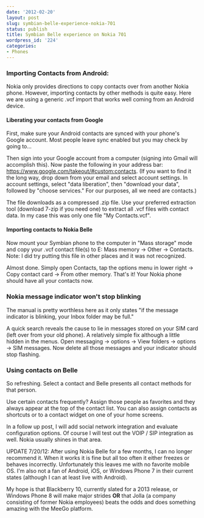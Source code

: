 ```yaml
---
date: '2012-02-20'
layout: post
slug: symbian-belle-experience-nokia-701
status: publish
title: Symbian Belle experience on Nokia 701
wordpress_id: '224'
categories:
- Phones
---
```


### Importing Contacts from Android:

Nokia only provides directions to copy contacts over from another Nokia phone. However, importing contacts by other methods is quite easy. Here we are using a generic .vcf import that works well coming from an Android device.

#### Liberating your contacts from Google

First, make sure your Android contacts are synced with your phone's Google account. Most people leave sync enabled but you may check by going to...

Then sign into your Google account from a computer (signing into Gmail will accomplish this). Now paste the following in your address bar: https://www.google.com/takeout/#custom:contacts. (If you want to find it the long way, drop down from your email and select account settings. In account settings, select "data liberation", then "download your data", followed by "choose services." For our purposes, all we need are contacts.)

The file downloads as a compressed .zip file. Use your preferred extraction tool (download 7-zip if you need one) to extract all .vcf files with contact data. In my case this was only one file "My Contacts.vcf".

#### Importing contacts to Nokia Belle

Now mount your Symbian phone to the computer in "Mass storage" mode and copy your .vcf contact file(s) to E: Mass memory -> Other -> Contacts. Note: I did try putting this file in other places and it was not recognized.

Almost done. Simply open Contacts, tap the options menu in lower right -> Copy contact card -> From other memory. That's it! Your Nokia phone should have all your contacts now.

### Nokia message indicator won't stop blinking

The manual is pretty worthless here as it only states "if the message indicator is blinking, your Inbox folder may be full."

A quick search reveals the cause to lie in messages stored on your SIM card (left over from your old phone). A relatively simple fix although a little hidden in the menus. Open messaging -> options -> View folders -> options -> SIM messages. Now delete all those messages and your indicator should stop flashing.

### Using contacts on Belle

So refreshing. Select a contact and Belle presents all contact methods for that person.

Use certain contacts frequently? Assign those people as favorites and they always appear at the top of the contact list. You can also assign contacts as shortcuts or to a contact widget on one of your home screens.

In a follow up post, I will add social network integration and evaluate configuration options. Of course I will test out the VOIP / SIP integration as well. Nokia usually shines in that area.

UPDATE 7/20/12: After using Nokia Belle for a few months, I can no longer recommend it. When it works it is fine but all too often it either freezes or behaves incorrectly. Unfortunately this leaves me with no favorite mobile OS. I'm also not a fan of Android, iOS, or Windows Phone 7 in their current states (although I can at least live with Android).

My hope is that Blackberry 10, currently slated for a 2013 release, or Windows Phone 8 will make major strides **OR** that Jolla (a company consisting of former Nokia employees) beats the odds and does something amazing with the MeeGo platform.

